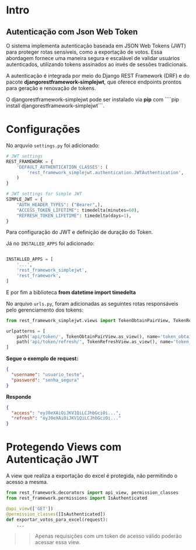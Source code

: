 # Intro 

## Autenticação com Json Web Token 

O sistema implementa autenticação baseada em JSON Web Tokens (JWT) para proteger rotas sensíveis, como a exportação de votos. Essa abordagem fornece uma maneira segura e escalável de validar usuários autenticados, utilizando tokens assinados ao invés de sessões tradicionais.

A autenticação é integrada por meio do Django REST Framework (DRF) e do pacote **djangorestframework-simplejwt**, que oferece endpoints prontos para geração e renovação de tokens.

O djangorestframework-simplejwt pode ser instalado via **pip** com ````pip install djangorestframework-simplejwt```. 

# Configurações 

No arquvio ```settings.py``` foi adicionado:

``````python
# JWT settings
REST_FRAMEWORK = {
    'DEFAULT_AUTHENTICATION_CLASSES': (
        'rest_framework_simplejwt.authentication.JWTAuthentication',
    )
}

# JWT settings for Simple JWT
SIMPLE_JWT = {
    "AUTH_HEADER_TYPES": ("Bearer",),
    "ACCESS_TOKEN_LIFETIME": timedelta(minutes=60),
    "REFRESH_TOKEN_LIFETIME": timedelta(days=1),
}
``````

Para configuração do JWT e definição de duração do Token. 

Já no ````INSTALLED_APPS```` foi adicionado: 


``````python

INSTALLED_APPS = [
    '...',
    'rest_framework_simplejwt',
    'rest_framework',
]
``````

E por fim a biblioteca **from datetime import timedelta**


No arquivo ```urls.py```, foram adicionadas as seguintes rotas responsáveis pelo gerenciamento dos tokens:

````python
from rest_framework_simplejwt.views import TokenObtainPairView, TokenRefreshView

urlpatterns = [
    path('api/token/', TokenObtainPairView.as_view(), name='token_obtain_pair'),  # Geração de token (login)
    path('api/token/refresh/', TokenRefreshView.as_view(), name='token_refresh'),  # Renovação do token
]
````

**Segue o exemplo de request:**

````json
{
  "username": "usuario_teste",
  "password": "senha_segura"
}

````

**Responde**

````json
{
  "access": "eyJ0eXAiOiJKV1QiLCJhbGciOi...",
  "refresh": "eyJ0eXAiOiJKV1QiLCJhbGciOi..."
}
````

# Protegendo Views com Autenticação JWT


A view que realiza a exportação do excel é protegida, não permitindo o acesso a mesma. 

````python
from rest_framework.decorators import api_view, permission_classes
from rest_framework.permissions import IsAuthenticated

@api_view(['GET'])
@permission_classes([IsAuthenticated])
def exportar_votos_para_excel(request):
    ...
````

>> Apenas requisições com um token de acesso válido poderão acessar essa view. 

